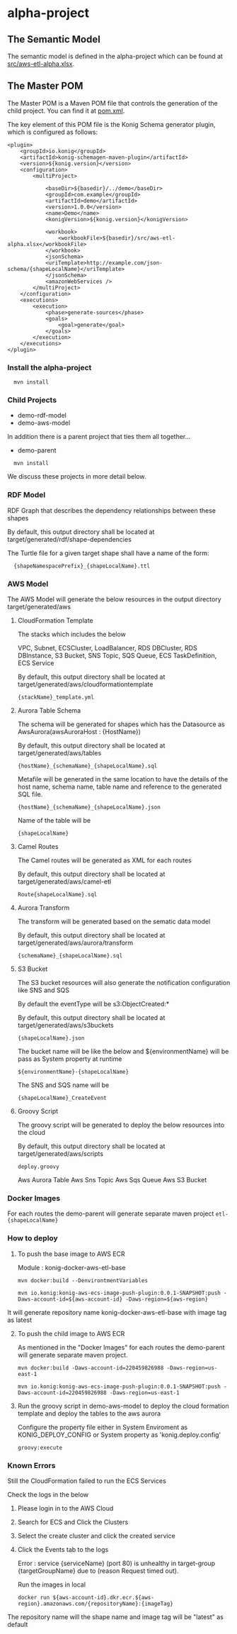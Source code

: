 # alpha-project 


## The Semantic Model

The semantic model is defined in the alpha-project which can be found at [src/aws-etl-alpha.xlsx](src/aws-etl-alpha.xlsx).

## The Master POM

The Master POM is a Maven POM file that controls the generation of the child project.
You can find it at [pom.xml](pom.xml).

The key element of this POM file is the Konig Schema generator plugin, which is configured as follows:

```
<plugin>
	<groupId>io.konig</groupId>
	<artifactId>konig-schemagen-maven-plugin</artifactId>
	<version>${konig.version}</version>
	<configuration>
		<multiProject>
		
			<baseDir>${basedir}/../demo</baseDir>
			<groupId>com.example</groupId>
			<artifactId>demo</artifactId>
			<version>1.0.0</version>
			<name>Demo</name>
			<konigVersion>${konig.version}</konigVersion>
			
			<workbook>
				<workbookFile>${basedir}/src/aws-etl-alpha.xlsx</workbookFile>
			</workbook>
			<jsonSchema>
	  		<uriTemplate>http://example.com/json-schema/{shapeLocalName}</uriTemplate>
			</jsonSchema>
			<amazonWebServices />
		</multiProject>
	</configuration>
	<executions>
		<execution>
			<phase>generate-sources</phase>
			<goals>
				<goal>generate</goal>
			</goals>
		</execution>
	</executions>
</plugin>
```
### Install the alpha-project

```
  mvn install
```

### Child Projects

- demo-rdf-model
- demo-aws-model

In addition there is a parent project that ties them all together...

- demo-parent

```
  mvn install
```
We discuss these projects in more detail below.

### RDF Model

RDF Graph that describes the dependency relationships between these shapes

By default, this output directory shall be located at target/generated/rdf/shape-dependencies

The Turtle file for a given target shape shall have a name of the form:

```
  {shapeNamespacePrefix}_{shapeLocalName}.ttl
```

### AWS Model

The AWS Model will generate the below resources in the output directory target/generated/aws

1. CloudFormation Template
	
	The stacks which includes the below
	
	VPC,
	Subnet,
	ECSCluster,
	LoadBalancer,
	RDS DBCluster,
	RDS DBInstance,
	S3 Bucket,
	SNS Topic,
	SQS Queue,
	ECS TaskDefinition,
	ECS Service 
	
	By default, this output directory shall be located at target/generated/aws/cloudformationtemplate
	
	```
  	{stackName}_template.yml
	```
	
2. Aurora Table Schema
	
	The schema will be generated for shapes which has the Datasource as AwsAurora(awsAuroraHost : {HostName})

	By default, this output directory shall be located at target/generated/aws/tables
	
	```
  	{hostName}_{schemaName}_{shapeLocalName}.sql
	```
	
	Metafile will be generated in the same location to have the details of the host name, schema name, table name and reference to the generated SQL file.
	
	```
  	{hostName}_{schemaName}_{shapeLocalName}.json
	```
  
  	Name of the table will be 
  	
  	```
  	{shapeLocalName}
	```
 
3. Camel Routes
 
	The Camel routes will be generated as XML for each routes
	
	By default, this output directory shall be located at target/generated/aws/camel-etl
	
	```
  	Route{shapeLocalName}.sql
	```
	
4. Aurora Transform
 
	The transform will be generated based on the sematic data model
	
	By default, this output directory shall be located at target/generated/aws/aurora/transform
	
	```
  	{schemaName}_{shapeLocalName}.sql
	```
	
5. S3 Bucket 	
	
	The S3 bucket resources will also generate the notification configuration like SNS and SQS 
	
	By default the eventType will be s3:ObjectCreated:*
		
	By default, this output directory shall be located at target/generated/aws/s3buckets
	
	```
  	{shapeLocalName}.json
	```
	
	The bucket name will be like the below and ${environmentName} will be pass as System property at runtime
	
	```
  	${environmentName}-{shapeLocalName}
	```
	
	The SNS and SQS name will be
	
	```
  	{shapeLocalName}_CreateEvent
	```

6. Groovy Script
 
 	The groovy script will be generated to deploy the below resources into the cloud
 	
 	By default, this output directory shall be located at target/generated/aws/scripts
	
	```
  	deploy.groovy
	```
	
 	Aws Aurora Table
 	Aws Sns Topic
 	Aws Sqs Queue
 	Aws S3 Bucket
 	
### Docker Images
For each routes the demo-parent will generate separate maven project
	```
  	etl-{shapeLocalName}
	```	
	
### How to deploy

1. To push the base image to AWS ECR
	
 	Module : konig-docker-aws-etl-base 
 	
 	```
 	mvn docker:build --DenvirontmentVariables
 	
 	mvn io.konig:konig-aws-ecs-image-push-plugin:0.0.1-SNAPSHOT:push -Daws-account-id=${aws-account-id} -Daws-region=${aws-region}
 	```
 	
 It will generate repository name konig-docker-aws-etl-base with image tag as latest
 	
 2. To push the child image to AWS ECR
 	
 	As mentioned in the "Docker Images" for each routes the demo-parent will generate separate maven project.
 	
 	```
 	mvn docker:build -Daws-account-id=220459826988 -Daws-region=us-east-1
 	
 	mvn io.konig:konig-aws-ecs-image-push-plugin:0.0.1-SNAPSHOT:push -Daws-account-id=220459826988 -Daws-region=us-east-1
 	```
 	
 3. Run the groovy script in demo-aws-model to deploy the cloud formation template and deploy the tables to the aws aurora
 	
	Configure the property file either in System Enviroment as KONIG_DEPLOY_CONFIG or System property as 'konig.deploy.config' 
 	
 	```
 	groovy:execute
 	```
 	
### Known Errors
 
 Still the CloudFormation failed to run the ECS Services
 	
 Check the logs in the below
 	
 1. Please login in to the AWS Cloud
 2. Search for ECS and Click the Clusters
 3. Select the create cluster and click the created service 
 4. Click the Events tab to the logs
 	
 	Error : service {serviceName} (port 80) is unhealthy in target-group {targetGroupName} due to (reason Request timed out).
 	
 	Run the images in local
 	
 	```
 	docker run ${aws-account-id}.dkr.ecr.${aws-region}.amazonaws.com/{repositoryName}:{imageTag}
 	```
 	
The repository name will the shape name and image tag will be "latest" as default
	
	
